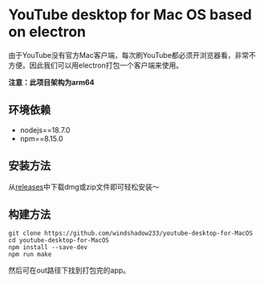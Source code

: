# YouTube desktop for Mac OS based on electron

由于YouTube没有官方Mac客户端，每次刷YouTube都必须开浏览器看，非常不方便。因此我们可以用electron打包一个客户端来使用。

**注意：此项目架构为arm64**


## 环境依赖

- nodejs==18.7.0
- npm==8.15.0

## 安装方法

从[releases](https://github.com/windshadow233/youtube-desktop-for-MacOS/releases)中下载dmg或zip文件即可轻松安装～

## 构建方法

```shell
git clone https://github.com/windshadow233/youtube-desktop-for-MacOS
cd youtube-desktop-for-MacOS
npm install --save-dev
npm run make
```

然后可在out路径下找到打包完的app。

